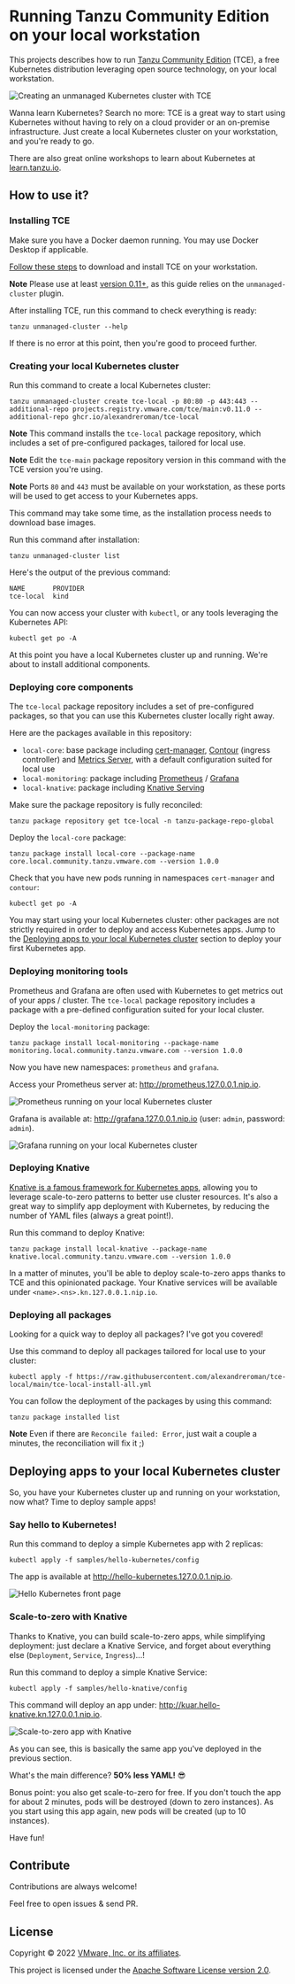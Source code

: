 # Running Tanzu Community Edition on your local workstation

This projects describes how to run [Tanzu Community Edition](https://tanzucommunityedition.io/) (TCE),
a free Kubernetes distribution leveraging open source technology, on your local workstation.

![Creating an unmanaged Kubernetes cluster with TCE](https://i.imgur.com/Q99LEm1.gif)

Wanna learn Kubernetes? Search no more: TCE is a great way to start using Kubernetes
without having to rely on a cloud provider or an on-premise infrastructure.
Just create a local Kubernetes cluster on your workstation, and you're ready to go.

There are also great online workshops to learn about Kubernetes at
[learn.tanzu.io](https://learn.tanzu.io).

## How to use it?

### Installing TCE

Make sure you have a Docker daemon running. You may use Docker Desktop if applicable.

[Follow these steps](https://tanzucommunityedition.io/docs/latest/cli-installation/)
to download and install TCE on your workstation.

**Note** Please use at least
[version 0.11+](https://github.com/vmware-tanzu/community-edition/releases/tag/v0.11.0), as
this guide relies on the `unmanaged-cluster` plugin.

After installing TCE, run this command to check everything is ready:

```shell
tanzu unmanaged-cluster --help
```

If there is no error at this point, then you're good to proceed further.

### Creating your local Kubernetes cluster

Run this command to create a local Kubernetes cluster:

```shell
tanzu unmanaged-cluster create tce-local -p 80:80 -p 443:443 --additional-repo projects.registry.vmware.com/tce/main:v0.11.0 --additional-repo ghcr.io/alexandreroman/tce-local
```

**Note** This command installs the `tce-local` package repository,
which includes a set of pre-configured packages, tailored for local use.

**Note** Edit the `tce-main` package repository version in this command
with the TCE version you're using.

**Note** Ports `80` and `443` must be available on your workstation, as these ports
will be used to get access to your Kubernetes apps.

This command may take some time, as the installation process
needs to download base images.

Run this command after installation:

```shell
tanzu unmanaged-cluster list
```

Here's the output of the previous command:

```shell
NAME       PROVIDER
tce-local  kind
```

You can now access your cluster with `kubectl`, or any tools leveraging
the Kubernetes API:

```shell
kubectl get po -A
```

At this point you have a local Kubernetes cluster up and running.
We're about to install additional components.

### Deploying core components

The `tce-local` package repository includes a set of pre-configured packages, so that you
can use this Kubernetes cluster locally right away.

Here are the packages available in this repository:

- `local-core`: base package including
  [cert-manager](https://tanzucommunityedition.io/docs/latest/package-readme-cert-manager-1.5.4/),
  [Contour](https://tanzucommunityedition.io/docs/latest/package-readme-contour-1.19.1/) (ingress controller) and
  [Metrics Server](https://github.com/vmware-tanzu/community-edition/tree/main/addons/packages/metrics-server/0.5.1), with a default configuration suited for local use
- `local-monitoring`: package including
  [Prometheus](https://tanzucommunityedition.io/docs/latest/package-readme-prometheus-2.27.0/) /
  [Grafana](https://tanzucommunityedition.io/docs/latest/package-readme-grafana-7.5.7/)
- `local-knative`: package including
  [Knative Serving](https://tanzucommunityedition.io/docs/latest/package-readme-knative-serving-1.0.0/)

Make sure the package repository is fully reconciled:

```shell
tanzu package repository get tce-local -n tanzu-package-repo-global
```

Deploy the `local-core` package:

```shell
tanzu package install local-core --package-name core.local.community.tanzu.vmware.com --version 1.0.0
```

Check that you have new pods running in namespaces `cert-manager` and `contour`:

```shell
kubectl get po -A
```

You may start using your local Kubernetes cluster: other packages are not
strictly required in order to deploy and access Kubernetes apps.
Jump to the [Deploying apps to your local Kubernetes cluster](#deploying-apps-to-your-local-kubernetes-cluster) section to deploy your first Kubernetes app.

### Deploying monitoring tools

Prometheus and Grafana are often used with Kubernetes to get metrics out of your apps / cluster.
The `tce-local` package repository includes a package with a pre-defined configuration suited
for your local cluster.

Deploy the `local-monitoring` package:

```shell
tanzu package install local-monitoring --package-name monitoring.local.community.tanzu.vmware.com --version 1.0.0
```

Now you have new namespaces: `prometheus` and `grafana`.

Access your Prometheus server at: http://prometheus.127.0.0.1.nip.io.

![Prometheus running on your local Kubernetes cluster](images/tce-local-prometheus.png)

Grafana is available at: http://grafana.127.0.0.1.nip.io (user: `admin`, password: `admin`).

![Grafana running on your local Kubernetes cluster](images/tce-local-grafana.png)

### Deploying Knative

[Knative is a famous framework for Kubernetes apps](https://tanzu.vmware.com/developer/guides/knative-serving-wi/),
allowing you to leverage scale-to-zero patterns to better use cluster resources.
It's also a great way to simplify app deployment with Kubernetes,
by reducing the number of YAML files (always a great point!).

Run this command to deploy Knative:

```shell
tanzu package install local-knative --package-name knative.local.community.tanzu.vmware.com --version 1.0.0
```

In a matter of minutes, you'll be able to deploy scale-to-zero apps thanks to TCE and
this opinionated package.
Your Knative services will be available under `<name>.<ns>.kn.127.0.0.1.nip.io`.

### Deploying all packages

Looking for a quick way to deploy all packages? I've got you covered!

Use this command to deploy all packages tailored for local use to your cluster:

```shell
kubectl apply -f https://raw.githubusercontent.com/alexandreroman/tce-local/main/tce-local-install-all.yml
```
You can follow the deployment of the packages by using this command:
```shell
tanzu package installed list
```

**Note** Even if there are `Reconcile failed: Error`, just wait a couple a minutes, the reconciliation will fix it ;)

## Deploying apps to your local Kubernetes cluster

So, you have your Kubernetes cluster up and running on your workstation, now what?
Time to deploy sample apps!

### Say hello to Kubernetes!

Run this command to deploy a simple Kubernetes app with 2 replicas:

```shell
kubectl apply -f samples/hello-kubernetes/config
```

The app is available at http://hello-kubernetes.127.0.0.1.nip.io.

![Hello Kubernetes front page](images/tce-local-hello.png)

### Scale-to-zero with Knative

Thanks to Knative, you can build scale-to-zero apps, while simplifying deployment:
just declare a Knative Service, and forget about everything else
(`Deployment`, `Service`, `Ingress`)...!

Run this command to deploy a simple Knative Service:

```shell
kubectl apply -f samples/hello-knative/config
```

This command will deploy an app under: http://kuar.hello-knative.kn.127.0.0.1.nip.io.

![Scale-to-zero app with Knative](images/tce-local-knative.png)

As you can see, this is basically the same app you've deployed in the previous section.

What's the main difference? **50% less YAML!** 😎

Bonus point: you also get scale-to-zero for free. If you don't touch the app
for about 2 minutes, pods will be destroyed (down to zero instances).
As you start using this app again, new pods will be created (up to 10 instances).

Have fun!

## Contribute

Contributions are always welcome!

Feel free to open issues & send PR.

## License

Copyright &copy; 2022 [VMware, Inc. or its affiliates](https://vmware.com).

This project is licensed under the [Apache Software License version 2.0](https://www.apache.org/licenses/LICENSE-2.0).
